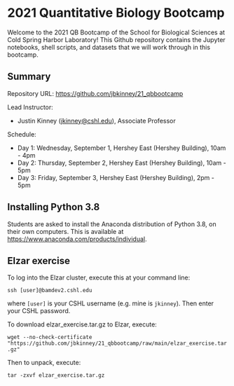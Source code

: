 # 2021 Quantitative Biology Bootcamp

Welcome to the 2021 QB Bootcamp of the School for Biological Sciences at Cold Spring Harbor Laboratory! This Github repository contains the Jupyter notebooks, shell scripts, and datasets that we will work through in this bootcamp. 

## Summary

Repository URL: https://github.com/jbkinney/21_qbbootcamp

Lead Instructor: 
- Justin Kinney (<jkinney@cshl.edu>), Associate Professor

Schedule:
- Day 1: Wednesday, September 1, Hershey East (Hershey Building), 10am - 4pm
- Day 2: Thursday, September 2, Hershey East (Hershey Building), 10am - 5pm
- Day 3: Friday, September 3, Hershey East (Hershey Building), 2pm - 5pm

## Installing Python 3.8 

Students are asked to install the Anaconda distribution of Python 3.8, on their own computers. This is available at https://www.anaconda.com/products/individual. 

## Elzar exercise

To log into the Elzar cluster, execute this at your command line:

```ssh [user]@bamdev2.cshl.edu```

where ``[user]`` is your CSHL username (e.g. mine is ``jkinney``). Then enter your CSHL password. 

To download elzar_exercise.tar.gz to Elzar, execute:

```wget --no-check-certificate "https://github.com/jbkinney/21_qbbootcamp/raw/main/elzar_exercise.tar.gz"```

Then to unpack, execute:

```tar -zxvf elzar_exercise.tar.gz```
